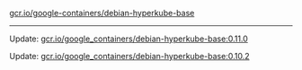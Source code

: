 [gcr.io/google-containers/debian-hyperkube-base](https://hub.docker.com/r/cruse/debian-hyperkube-base/tags/) 

----
Update: [gcr.io/google_containers/debian-hyperkube-base:0.11.0](https://hub.docker.com/r/cruse/debian-hyperkube-base/tags/)

Update: [gcr.io/google_containers/debian-hyperkube-base:0.10.2](https://hub.docker.com/r/cruse/debian-hyperkube-base/tags/)

